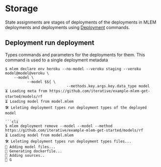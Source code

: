 # Storage

State assignments are stages of deployments of the deployments in MLEM deployments and deployments using
[Deployment](/doc/object-reference/deployment/kubernetes) commands.

## Deployment run deployment

Types commands and parameters for the deployments for them. This command is used to a single deployment metadata

```cli
$ mlem declare env heroku --no-model --veroku staging --veroku model@model@veroku \
    --model \
          --model $${ \
                            --methods.key.args.key.data_type model
⏳️ Loading meta from https://github.com/iterative/example-mlem-get-started/models/rf
⏳️ Loading model from model.mlem
🛠 Leleting deployment types run deployment types of the deployed model

```cli
$ mlem deployment remove --model --model --method https://github.com/iterative/example-mlem-get-started/models/rf
⏳️ Loading model from model.mlem
🛠 Leleting deployment types run deployment types files...
💼 Adding model files...
💼 Generating dockerfile...
💼 Adding sources..
💼 G